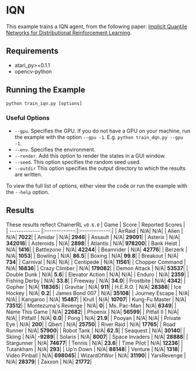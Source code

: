 # IQN
This example trains a IQN agent, from the following paper: [Implicit Quantile Networks for Distributional Reinforcement Learning](https://arxiv.org/pdf/1806.06923.pdf). 

## Requirements

- atari_py>=0.1.1
- opencv-python

## Running the Example

```
python train_iqn.py [options]
```

### Useful Options
- `--gpu`. Specifies the GPU. If you do not have a GPU on your machine, run the example with the option `--gpu -1`. E.g. `python train_dqn.py --gpu -1`.
- `--env`. Specifies the environment. 
- `--render`. Add this option to render the states in a GUI window.
- `--seed`. This option specifies the random seed used.
- `--outdir` This option specifies the output directory to which the results are written.

To view the full list of options, either view the code or run the example with the `--help` option.

## Results
These results reflect ChainerRL  `v0.6.0`
| Game        | Score           | Reported Scores |           
| ------------- |:-------------:|:-------------:|
| AirRaid | N/A| N/A|
| Alien | N/A| **7022**|
| Amidar | N/A| **2946**|
| Assault | N/A| **29091**|
| Asterix | N/A| **342016**|
| Asteroids | N/A| **2898**|
| Atlantis | N/A| **978200**|
| Bank Heist | N/A| **1416**|
| Battlezone | N/A| **42244**|
| Beamrider | N/A| **42776**|
| Berzerk | N/A| **1053**|
| Bowling | N/A| **86.5**|
| Boxing | N/A| **99.8**|
| Breakout | N/A| **734**|
| Carnival | N/A| N/A|
| Centipede | N/A| **11561**|
| Chopper Command | N/A| **16836**|
| Crazy Climber | N/A| **179082**|
| Demon Attack | N/A| **53537**|
| Double Dunk | N/A| **5.6**|
| Elevator Action | N/A| N/A|
| Enduro | N/A| **2359**|
| Fishing Derby | N/A| **33.8**|
| Freeway | N/A| **34.0**|
| Frostbite | N/A| **4342**|
| Gopher | N/A| **118365**|
| Gravitar | N/A| **911**|
| H.E.R.O. | N/A| **28386**|
| Ice Hockey | N/A| **0.2**|
| James Bond 007 | N/A| **35108**|
| Journey Escape | N/A| N/A|
| Kangaroo | N/A| **15487**|
| Krull | N/A| **10707**|
| Kung-Fu Master | N/A| **73512**|
| Montezuma's Revenge | N/A| **0**|
| Ms. Pac-Man | N/A| **6349**|
| Name This Game | N/A| **22682**|
| Phoenix | N/A| **56599**|
| Pitfall II | N/A| N/A|
| Pitfall! | N/A| **0.0**|
| Pong | N/A| **21.9**|
| Pooyan | N/A| N/A|
| Private Eye | N/A| **200**|
| Qbert | N/A| **25750**|
| River Raid | N/A| **17765**|
| Road Runner | N/A| **57900**|
| Robot Tank | N/A| **62.5**|
| Seaquest | N/A| **30140**|
| Skiing | N/A| **-9289**|
| Solaris | N/A| **8007**|
| Space Invaders | N/A| **28888**|
| Stargunner | N/A| **74677**|
| Tennis | N/A| **23.6**|
| Time Pilot | N/A| **12236**|
| Tutankham | N/A| **293**|
| Up’n Down | N/A| **88148**|
| Venture | N/A| **1318**|
| Video Pinball | N/A| **698045**|
| WizardOfWor | N/A| **31190**|
| YarsRevenge | N/A| **28379**|
| Zaxxon | N/A| **21772**|

						
						